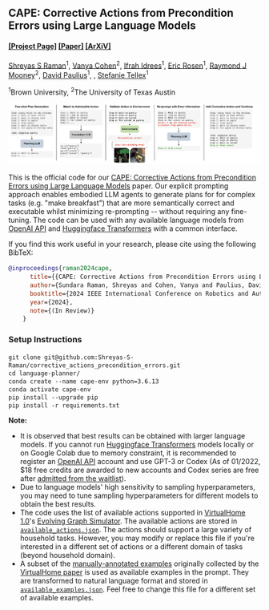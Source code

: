 ## CAPE: Corrective Actions from Precondition Errors using Large Language Models

#### [[Project Page]](https://shreyas-s-raman.github.io/CAPE/) [[Paper]](https://ieeexplore.ieee.org/abstract/document/10611376) [[ArXiV]](https://arxiv.org/abs/2211.09935)

[Shreyas S Raman](https://shreyasraman.netlify.app/)<sup>1</sup>, [Vanya Cohen](https://www.cs.utexas.edu/~ai-lab/people-view.php?PID=553)<sup>2</sup>, [Ifrah Idrees](https://scholar.google.com/citations?user=OM1hDLcAAAAJ&hl=en)<sup>1</sup>, [Eric Rosen](https://eric-rosen.github.io/)<sup>1</sup>, [Raymond J Mooney](https://www.cs.utexas.edu/~mooney/)<sup>2</sup>, [David Paulius](https://davidpaulius.github.io/)<sup>1</sup>, , [Stefanie Tellex](https://vivo.brown.edu/display/stellex)<sup>1</sup>

<sup>1</sup>Brown University, <sup>2</sup>The University of Texas Austin<br/>

<img  src="images/main_figure.png" width="750">

This is the official code for our [CAPE: Corrective Actions from Precondition Errors using Large Language Models](https://shreyas-s-raman.github.io/CAPE/) paper. Our explicit prompting approach enables embodied LLM agents to generate plans for for complex tasks (e.g. "make breakfast") that are more semantically correct and executable whilst minimizing re-prompting -- without requiring any fine-tuning. The code can be used with any available language models from [OpenAI API](https://openai.com/api/) and [Huggingface Transformers](https://huggingface.co/docs/transformers/index) with a common interface.


If you find this work useful in your research, please cite using the following BibTeX:

```bibtex
@inproceedings{raman2024cape,
      title={{CAPE: Corrective Actions from Precondition Errors using Large Language Models}},
      author={Sundara Raman, Shreyas and Cohen, Vanya and Paulius, David and Idrees, Ifrah and Rosen, Eric and Mooney, Ray and Tellex, Stefanie},
      booktitle={2024 IEEE International Conference on Robotics and Automation (ICRA)},
      year={2024},
      note={(In Review)}
    }
```

### Setup Instructions
```Shell
git clone git@github.com:Shreyas-S-Raman/corrective_actions_precondition_errors.git
cd language-planner/
conda create --name cape-env python=3.6.13
conda activate cape-env
pip install --upgrade pip
pip install -r requirements.txt
```


**Note:**
- It is observed that best results can be obtained with larger language models. If you cannot run [Huggingface Transformers](https://huggingface.co/models?pipeline_tag=text-generation&sort=downloads) models locally or on Google Colab due to memory constraint, it is recommended to register an [OpenAI API](https://openai.com/api/) account and use GPT-3 or Codex (As of 01/2022, $18 free credits are awarded to new accounts and Codex series are free after [admitted from the waitlist](https://share.hsforms.com/1GzaACuXwSsmLKPfmphF_1w4sk30?)).
- Due to language models' high sensitivity to sampling hyperparameters, you may need to tune sampling hyperparameters for different models to obtain the best results.
- The code uses the list of available actions supported in [VirtualHome 1.0](https://github.com/xavierpuigf/virtualhome/tree/v1.0.0)'s [Evolving Graph Simulator](https://github.com/xavierpuigf/virtualhome/tree/v1.0.0/simulation). The available actions are stored in [`available_actions.json`](https://github.com/huangwl18/language-planner/blob/main/src/available_actions.json). The actions should support a large variety of household tasks. However, you may modify or replace this file if you're interested in a different set of actions or a different domain of tasks (beyond household domain).
- A subset of the [manually-annotated examples](http://virtual-home.org/release/programs/programs_processed_precond_nograb_morepreconds.zip) originally collected by the [VirtualHome paper](https://arxiv.org/pdf/1806.07011.pdf) is used as available examples in the prompt. They are transformed to natural language format and stored in [`available_examples.json`](https://github.com/huangwl18/language-planner/blob/main/src/available_examples.json). Feel free to change this file for a different set of available examples.